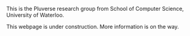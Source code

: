 This is the Pluverse research group from School of Computer Science, University of Waterloo. 

This webpage is under construction. More information is on the way.
